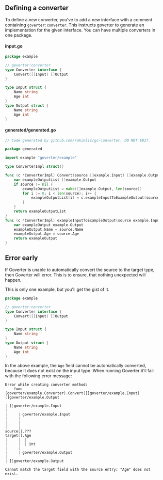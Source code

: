 ## Defining a converter

To define a new converter, you've to add a new interface with a comment
containing `goverter:converter`. This instructs goverter to generate an
implementation for the given interface. You can have multiple converters in one
package.

<!-- tabs:start -->

#### **input.go**

```go
package example

// goverter:converter
type Converter interface {
    Convert([]Input) []Output
}

type Input struct {
    Name string
    Age int
}
type Output struct {
    Name string
    Age int
}
```

#### **generated/generated.go**

```go
// Code generated by github.com/rahimlis/go-converter, DO NOT EDIT.

package generated

import example "goverter/example"

type ConverterImpl struct{}

func (c *ConverterImpl) Convert(source []example.Input) []example.Output {
	var exampleOutputList []example.Output
	if source != nil {
		exampleOutputList = make([]example.Output, len(source))
		for i := 0; i < len(source); i++ {
			exampleOutputList[i] = c.exampleInputToExampleOutput(source[i])
		}
	}
	return exampleOutputList
}
func (c *ConverterImpl) exampleInputToExampleOutput(source example.Input) example.Output {
	var exampleOutput example.Output
	exampleOutput.Name = source.Name
	exampleOutput.Age = source.Age
	return exampleOutput
}
```

<!-- tabs:end -->

## Error early

If Goverter is unable to automatically convert the source to the target type,
then Goverter will error. This is to ensure, that nothing unexpected will
happen.

This is only one example, but you'll get the gist of it.

```go
package example

// goverter:converter
type Converter interface {
    Convert([]Input) []Output
}

type Input struct {
    Name string
}
type Output struct {
    Name string
    Age int
}
```

In the above example, the `Age` field cannot be automatically converted,
because it does not exist on the input type. When running Goverter it'll fail
with the following error message:

```
Error while creating converter method:
    func (goverter/example.Converter).Convert([]goverter/example.Input) []goverter/example.Output

| []goverter/example.Input
|
|     | goverter/example.Input
|     |
|     |
|     |
source[].???
target[].Age
|     |  |
|     |  | int
|     |
|     | goverter/example.Output
|
| []goverter/example.Output

Cannot match the target field with the source entry: "Age" does not exist.
```
